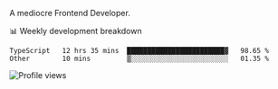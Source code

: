 A mediocre Frontend Developer.

📊 Weekly development breakdown
<!--START_SECTION:waka-->

```text
TypeScript   12 hrs 35 mins  ████████████████████████▓   98.65 %
Other        10 mins         ▒░░░░░░░░░░░░░░░░░░░░░░░░   01.35 %
```

<!--END_SECTION:waka-->

<img src="https://gpvc.arturio.dev/iqbalfasri" alt="Profile views"/>
